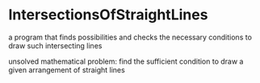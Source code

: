 # IntersectionsOfStraightLines
a program that finds possibilities and checks the necessary conditions to draw such intersecting lines 

unsolved mathematical problem: find the sufficient condition to draw a given arrangement of straight lines
